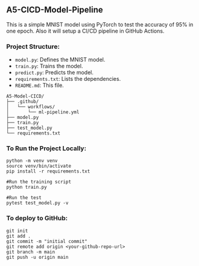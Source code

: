 
## A5-CICD-Model-Pipeline
This is a simple MNIST model using PyTorch to test the accuracy of 95% in one epoch. Also it will setup a CI/CD pipeline in GitHub Actions.

### Project Structure:
- `model.py`: Defines the MNIST model.
- `train.py`: Trains the model.
- `predict.py`: Predicts the model.
- `requirements.txt`: Lists the dependencies.
- `README.md`: This file.

```
A5-Model-CICD/
├── .github/
│   └── workflows/
│       └── ml-pipeline.yml
├── model.py
├── train.py
├── test_model.py
└── requirements.txt
```


### To Run the Project Locally:
```
python -m venv venv
source venv/bin/activate
pip install -r requirements.txt

#Run the training script
python train.py

#Run the test
pytest test_model.py -v
```

### To deploy to GitHub:
```
git init
git add .
git commit -m "initial commit"
git remote add origin <your-github-repo-url>
git branch -m main
git push -u origin main
``` 
